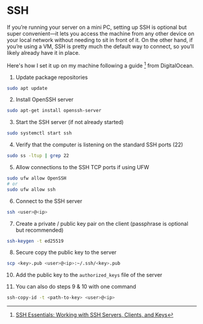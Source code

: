 # SSH
If you’re running your server on a mini PC, setting up SSH is optional but super convenient—it lets you access the machine from any other device on your local network without needing to sit in front of it. On the other hand, if you’re using a VM, SSH is pretty much the default way to connect, so you’ll likely already have it in place.

Here's how I set it up on my machine following a guide [^1] from DigitalOcean.

1. Update package repositories
```sh
sudo apt update
```

2. Install OpenSSH server
```sh
sudo apt-get install openssh-server
```

3. Start the SSH server (if not already started)
```sh
sudo systemctl start ssh
```

4. Verify that the computer is listening on the standard SSH ports (22)
```sh
sudo ss -ltup | grep 22
```

5. Allow connections to the SSH TCP ports if using UFW
```sh
sudo ufw allow OpenSSH
# or
sudo ufw allow ssh
```

6. Connect to the SSH server
```sh
ssh <user>@<ip>
```

7. Create a private / public key pair on the client (passphrase is optional but recommended)
```sh
ssh-keygen -t ed25519
```

8. Secure copy the public key to the server
```sh
scp <key>.pub <user>@<ip>:~/.ssh/<key>.pub
```

10. Add the public key to the `authorized_keys` file of the server

11. You can also do steps 9 & 10 with one command
```sh
ssh-copy-id -t <path-to-key> <user>@<ip>
```

[^1]: [SSH Essentials: Working with SSH Servers, Clients, and Keys](https://www.digitalocean.com/community/tutorials/ssh-essentials-working-with-ssh-servers-clients-and-keys)